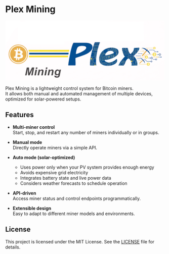 # Plex Mining

![Plex Mining Logo](web/html/res/plexmining.png)


Plex Mining is a lightweight control system for Bitcoin miners.  
It allows both manual and automated management of multiple devices, optimized for solar-powered setups.

## Features

- **Multi-miner control**  
  Start, stop, and restart any number of miners individually or in groups.

- **Manual mode**  
  Directly operate miners via a simple API.

- **Auto mode (solar-optimized)**  
  - Uses power only when your PV system provides enough energy  
  - Avoids expensive grid electricity  
  - Integrates battery state and live power data  
  - Considers weather forecasts to schedule operation

- **API-driven**  
  Access miner status and control endpoints programmatically.

- **Extensible design**  
  Easy to adapt to different miner models and environments.

## License

This project is licensed under the MIT License. See the [LICENSE](LICENSE) file for details.
